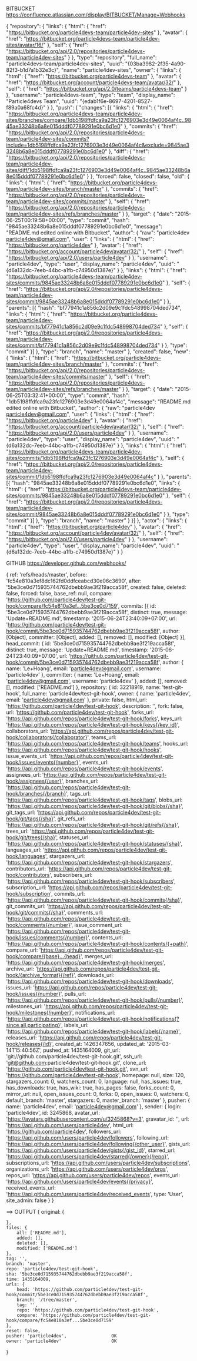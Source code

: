 BITBUCKET
https://confluence.atlassian.com/display/BITBUCKET/Manage+Webhooks

{
    "repository": {
        "links": {
            "html": {
                "href": "https://bitbucket.org/particle4devs-team/particle4dev-sites"
            },
            "avatar": {
                "href": "https://bitbucket.org/particle4devs-team/particle4dev-sites/avatar/16/"
            },
            "self": {
                "href": "https://bitbucket.org/api/2.0/repositories/particle4devs-team/particle4dev-sites"
            }
        },
        "type": "repository",
        "full_name": "particle4devs-team/particle4dev-sites",
        "uuid": "{03ba3982-2f35-4a90-82f3-b1d7a1b32e3c}",
        "name": "particle4dev-sites",
        "owner": {
            "links": {
                "html": {
                    "href": "https://bitbucket.org/particle4devs-team"
                },
                "avatar": {
                    "href": "https://bitbucket.org/account/particle4devs-team/avatar/32/"
                },
                "self": {
                    "href": "https://bitbucket.org/api/2.0/teams/particle4devs-team"
                }
            },
            "username": "particle4devs-team",
            "type": "team",
            "display_name": "Particle4devs Team",
            "uuid": "{edab1f6e-8697-4201-8527-f89a0a68fc4d}"
        }
    },
    "push": {
        "changes": [{
            "links": {
                "html": {
                    "href": "https://bitbucket.org/particle4devs-team/particle4dev-sites/branches/compare/1db5198ffdfca9a23fc1276903e3d49e0064af4c..9845ae33248b6a8e015dddf07789291e0bc6d1e0"
                },
                "commits": {
                    "href": "https://bitbucket.org/api/2.0/repositories/particle4devs-team/particle4dev-sites/commits?include=1db5198ffdfca9a23fc1276903e3d49e0064af4c&exclude=9845ae33248b6a8e015dddf07789291e0bc6d1e0"
                },
                "diff": {
                    "href": "https://bitbucket.org/api/2.0/repositories/particle4devs-team/particle4dev-sites/diff/1db5198ffdfca9a23fc1276903e3d49e0064af4c..9845ae33248b6a8e015dddf07789291e0bc6d1e0"
                }
            },
            "forced": false,
            "closed": false,
            "old": {
                "links": {
                    "html": {
                        "href": "https://bitbucket.org/particle4devs-team/particle4dev-sites/branch/master"
                    },
                    "commits": {
                        "href": "https://bitbucket.org/api/2.0/repositories/particle4devs-team/particle4dev-sites/commits/master"
                    },
                    "self": {
                        "href": "https://bitbucket.org/api/2.0/repositories/particle4devs-team/particle4dev-sites/refs/branches/master"
                    }
                },
                "target": {
                    "date": "2015-06-25T00:19:58+00:00",
                    "type": "commit",
                    "hash": "9845ae33248b6a8e015dddf07789291e0bc6d1e0",
                    "message": "README.md edited online with Bitbucket",
                    "author": {
                        "raw": "particle4dev <particle4dev@gmail.com>",
                        "user": {
                            "links": {
                                "html": {
                                    "href": "https://bitbucket.org/particle4dev"
                                },
                                "avatar": {
                                    "href": "https://bitbucket.org/account/particle4dev/avatar/32/"
                                },
                                "self": {
                                    "href": "https://bitbucket.org/api/2.0/users/particle4dev"
                                }
                            },
                            "username": "particle4dev",
                            "type": "user",
                            "display_name": "particle4dev",
                            "uuid": "{d6a132dc-7eeb-44bc-a1fb-c74950d1387e}"
                        }
                    },
                    "links": {
                        "html": {
                            "href": "https://bitbucket.org/particle4devs-team/particle4dev-sites/commits/9845ae33248b6a8e015dddf07789291e0bc6d1e0"
                        },
                        "self": {
                            "href": "https://bitbucket.org/api/2.0/repositories/particle4devs-team/particle4dev-sites/commit/9845ae33248b6a8e015dddf07789291e0bc6d1e0"
                        }
                    },
                    "parents": [{
                        "hash": "bf77941c1a856c2d09e9c1fdc548998704ded734",
                        "links": {
                            "html": {
                                "href": "https://bitbucket.org/particle4devs-team/particle4dev-sites/commits/bf77941c1a856c2d09e9c1fdc548998704ded734"
                            },
                            "self": {
                                "href": "https://bitbucket.org/api/2.0/repositories/particle4devs-team/particle4dev-sites/commit/bf77941c1a856c2d09e9c1fdc548998704ded734"
                            }
                        },
                        "type": "commit"
                    }]
                },
                "type": "branch",
                "name": "master"
            },
            "created": false,
            "new": {
                "links": {
                    "html": {
                        "href": "https://bitbucket.org/particle4devs-team/particle4dev-sites/branch/master"
                    },
                    "commits": {
                        "href": "https://bitbucket.org/api/2.0/repositories/particle4devs-team/particle4dev-sites/commits/master"
                    },
                    "self": {
                        "href": "https://bitbucket.org/api/2.0/repositories/particle4devs-team/particle4dev-sites/refs/branches/master"
                    }
                },
                "target": {
                    "date": "2015-06-25T03:32:41+00:00",
                    "type": "commit",
                    "hash": "1db5198ffdfca9a23fc1276903e3d49e0064af4c",
                    "message": "README.md edited online with Bitbucket",
                    "author": {
                        "raw": "particle4dev <particle4dev@gmail.com>",
                        "user": {
                            "links": {
                                "html": {
                                    "href": "https://bitbucket.org/particle4dev"
                                },
                                "avatar": {
                                    "href": "https://bitbucket.org/account/particle4dev/avatar/32/"
                                },
                                "self": {
                                    "href": "https://bitbucket.org/api/2.0/users/particle4dev"
                                }
                            },
                            "username": "particle4dev",
                            "type": "user",
                            "display_name": "particle4dev",
                            "uuid": "{d6a132dc-7eeb-44bc-a1fb-c74950d1387e}"
                        }
                    },
                    "links": {
                        "html": {
                            "href": "https://bitbucket.org/particle4devs-team/particle4dev-sites/commits/1db5198ffdfca9a23fc1276903e3d49e0064af4c"
                        },
                        "self": {
                            "href": "https://bitbucket.org/api/2.0/repositories/particle4devs-team/particle4dev-sites/commit/1db5198ffdfca9a23fc1276903e3d49e0064af4c"
                        }
                    },
                    "parents": [{
                        "hash": "9845ae33248b6a8e015dddf07789291e0bc6d1e0",
                        "links": {
                            "html": {
                                "href": "https://bitbucket.org/particle4devs-team/particle4dev-sites/commits/9845ae33248b6a8e015dddf07789291e0bc6d1e0"
                            },
                            "self": {
                                "href": "https://bitbucket.org/api/2.0/repositories/particle4devs-team/particle4dev-sites/commit/9845ae33248b6a8e015dddf07789291e0bc6d1e0"
                            }
                        },
                        "type": "commit"
                    }]
                },
                "type": "branch",
                "name": "master"
            }
        }]
    },
    "actor": {
        "links": {
            "html": {
                "href": "https://bitbucket.org/particle4dev"
            },
            "avatar": {
                "href": "https://bitbucket.org/account/particle4dev/avatar/32/"
            },
            "self": {
                "href": "https://bitbucket.org/api/2.0/users/particle4dev"
            }
        },
        "username": "particle4dev",
        "type": "user",
        "display_name": "particle4dev",
        "uuid": "{d6a132dc-7eeb-44bc-a1fb-c74950d1387e}"
    }
}

GITHUB
https://developer.github.com/webhooks/

{
    ref: 'refs/heads/master',
    before: 'fc54e810a3ef8dc162fd0ddfceabcd30e06c3690',
    after: '5be3ce0d715935744762dbebb9ae3f219acca58f',
    created: false,
    deleted: false,
    forced: false,
    base_ref: null,
    compare: 'https://github.com/particle4dev/test-git-hook/compare/fc54e810a3ef...5be3ce0d7159',
    commits: [{
        id: '5be3ce0d715935744762dbebb9ae3f219acca58f',
        distinct: true,
        message: 'Update+README.md',
        timestamp: '2015-06-24T23:40:09+07:00',
        url: 'https://github.com/particle4dev/test-git-hook/commit/5be3ce0d715935744762dbebb9ae3f219acca58f',
        author: [Object],
        committer: [Object],
        added: [],
        removed: [],
        modified: [Object]
    }],
    head_commit: {
        id: '5be3ce0d715935744762dbebb9ae3f219acca58f',
        distinct: true,
        message: 'Update+README.md',
        timestamp: '2015-06-24T23:40:09+07:00',
        url: 'https://github.com/particle4dev/test-git-hook/commit/5be3ce0d715935744762dbebb9ae3f219acca58f',
        author: {
            name: 'Le+Hoang',
            email: 'particle4dev@gmail.com',
            username: 'particle4dev'
        },
        committer: {
            name: 'Le+Hoang',
            email: 'particle4dev@gmail.com',
            username: 'particle4dev'
        },
        added: [],
        removed: [],
        modified: ['README.md']
    },
    repository: {
        id: 32218919,
        name: 'test-git-hook',
        full_name: 'particle4dev/test-git-hook',
        owner: {
            name: 'particle4dev',
            email: 'particle4dev@gmail.com'
        },
        private: false,
        html_url: 'https://github.com/particle4dev/test-git-hook',
        description: '',
        fork: false,
        url: 'https://github.com/particle4dev/test-git-hook',
        forks_url: 'https://api.github.com/repos/particle4dev/test-git-hook/forks',
        keys_url: 'https://api.github.com/repos/particle4dev/test-git-hook/keys{/key_id}',
        collaborators_url: 'https://api.github.com/repos/particle4dev/test-git-hook/collaborators{/collaborator}',
        teams_url: 'https://api.github.com/repos/particle4dev/test-git-hook/teams',
        hooks_url: 'https://api.github.com/repos/particle4dev/test-git-hook/hooks',
        issue_events_url: 'https://api.github.com/repos/particle4dev/test-git-hook/issues/events{/number}',
        events_url: 'https://api.github.com/repos/particle4dev/test-git-hook/events',
        assignees_url: 'https://api.github.com/repos/particle4dev/test-git-hook/assignees{/user}',
        branches_url: 'https://api.github.com/repos/particle4dev/test-git-hook/branches{/branch}',
        tags_url: 'https://api.github.com/repos/particle4dev/test-git-hook/tags',
        blobs_url: 'https://api.github.com/repos/particle4dev/test-git-hook/git/blobs{/sha}',
        git_tags_url: 'https://api.github.com/repos/particle4dev/test-git-hook/git/tags{/sha}',
        git_refs_url: 'https://api.github.com/repos/particle4dev/test-git-hook/git/refs{/sha}',
        trees_url: 'https://api.github.com/repos/particle4dev/test-git-hook/git/trees{/sha}',
        statuses_url: 'https://api.github.com/repos/particle4dev/test-git-hook/statuses/{sha}',
        languages_url: 'https://api.github.com/repos/particle4dev/test-git-hook/languages',
        stargazers_url: 'https://api.github.com/repos/particle4dev/test-git-hook/stargazers',
        contributors_url: 'https://api.github.com/repos/particle4dev/test-git-hook/contributors',
        subscribers_url: 'https://api.github.com/repos/particle4dev/test-git-hook/subscribers',
        subscription_url: 'https://api.github.com/repos/particle4dev/test-git-hook/subscription',
        commits_url: 'https://api.github.com/repos/particle4dev/test-git-hook/commits{/sha}',
        git_commits_url: 'https://api.github.com/repos/particle4dev/test-git-hook/git/commits{/sha}',
        comments_url: 'https://api.github.com/repos/particle4dev/test-git-hook/comments{/number}',
        issue_comment_url: 'https://api.github.com/repos/particle4dev/test-git-hook/issues/comments{/number}',
        contents_url: 'https://api.github.com/repos/particle4dev/test-git-hook/contents/{+path}',
        compare_url: 'https://api.github.com/repos/particle4dev/test-git-hook/compare/{base}...{head}',
        merges_url: 'https://api.github.com/repos/particle4dev/test-git-hook/merges',
        archive_url: 'https://api.github.com/repos/particle4dev/test-git-hook/{archive_format}{/ref}',
        downloads_url: 'https://api.github.com/repos/particle4dev/test-git-hook/downloads',
        issues_url: 'https://api.github.com/repos/particle4dev/test-git-hook/issues{/number}',
        pulls_url: 'https://api.github.com/repos/particle4dev/test-git-hook/pulls{/number}',
        milestones_url: 'https://api.github.com/repos/particle4dev/test-git-hook/milestones{/number}',
        notifications_url: 'https://api.github.com/repos/particle4dev/test-git-hook/notifications{?since,all,participating}',
        labels_url: 'https://api.github.com/repos/particle4dev/test-git-hook/labels{/name}',
        releases_url: 'https://api.github.com/repos/particle4dev/test-git-hook/releases{/id}',
        created_at: 1426347656,
        updated_at: '2015-03-14T15:40:56Z',
        pushed_at: 1435164009,
        git_url: 'git://github.com/particle4dev/test-git-hook.git',
        ssh_url: 'git@github.com:particle4dev/test-git-hook.git',
        clone_url: 'https://github.com/particle4dev/test-git-hook.git',
        svn_url: 'https://github.com/particle4dev/test-git-hook',
        homepage: null,
        size: 120,
        stargazers_count: 0,
        watchers_count: 0,
        language: null,
        has_issues: true,
        has_downloads: true,
        has_wiki: true,
        has_pages: false,
        forks_count: 0,
        mirror_url: null,
        open_issues_count: 0,
        forks: 0,
        open_issues: 0,
        watchers: 0,
        default_branch: 'master',
        stargazers: 0,
        master_branch: 'master'
    },
    pusher: {
        name: 'particle4dev',
        email: 'particle4dev@gmail.com'
    },
    sender: {
        login: 'particle4dev',
        id: 3245868,
        avatar_url: 'https://avatars.githubusercontent.com/u/3245868?v=3',
        gravatar_id: '',
        url: 'https://api.github.com/users/particle4dev',
        html_url: 'https://github.com/particle4dev',
        followers_url: 'https://api.github.com/users/particle4dev/followers',
        following_url: 'https://api.github.com/users/particle4dev/following{/other_user}',
        gists_url: 'https://api.github.com/users/particle4dev/gists{/gist_id}',
        starred_url: 'https://api.github.com/users/particle4dev/starred{/owner}{/repo}',
        subscriptions_url: 'https://api.github.com/users/particle4dev/subscriptions',
        organizations_url: 'https://api.github.com/users/particle4dev/orgs',
        repos_url: 'https://api.github.com/users/particle4dev/repos',
        events_url: 'https://api.github.com/users/particle4dev/events{/privacy}',
        received_events_url: 'https://api.github.com/users/particle4dev/received_events',
        type: 'User',
        site_admin: false
    }
}

==>
OUTPUT
{
    original: {

    },
    files: {
        all: ['README.md'],
        added: [],
        deleted: [],
        modified: ['README.md']
    },
    tag: '',
    branch: 'master',
    repo: 'particle4dev/test-git-hook',
    sha: '5be3ce0d715935744762dbebb9ae3f219acca58f',
    time: 1435164009,
    urls: {
        head: 'https://github.com/particle4dev/test-git-hook/commit/5be3ce0d715935744762dbebb9ae3f219acca58f',
        branch: '/tree/master',
        tag: '',
        repo: 'https://github.com/particle4dev/test-git-hook',
        compare: 'https://github.com/particle4dev/test-git-hook/compare/fc54e810a3ef...5be3ce0d7159'
    },
    reset: false,
    pusher: 'particle4dev',                 OK
    owner: 'particle4dev'                   OK
}